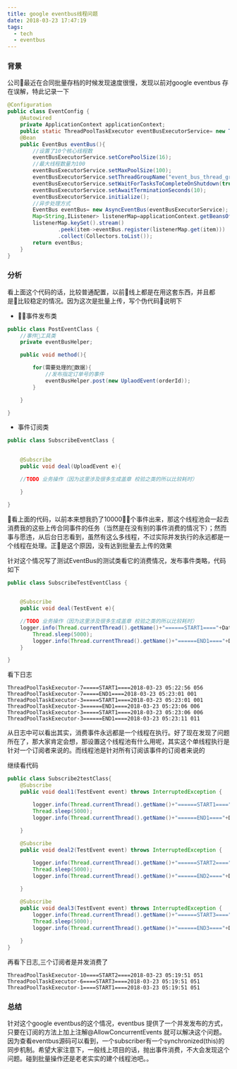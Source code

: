 ```yaml
---
title: google eventbus线程问题
date: 2018-03-23 17:47:19
tags:
  - tech
  - eventbus
---
```



### 背景
 公司最近在合同批量存档的时候发现速度很慢，发现以前对google eventbus 存在误解，特此记录一下

```java
@Configuration
public class EventConfig {
    @Autowired
    private ApplicationContext applicationContext;
    public static ThreadPoolTaskExecutor eventBusExecutorService= new ThreadPoolTaskExecutor();
    @Bean
    public EventBus eventBus(){
        //设置了10个核心线程数
        eventBusExecutorService.setCorePoolSize(16);
        //最大线程数量为100
        eventBusExecutorService.setMaxPoolSize(100);
        eventBusExecutorService.setThreadGroupName("event_bus_thread_group");
        eventBusExecutorService.setWaitForTasksToCompleteOnShutdown(true);
        eventBusExecutorService.setAwaitTerminationSeconds(10);
        eventBusExecutorService.initialize();
        //异步处理方式
        EventBus eventBus= new AsyncEventBus(eventBusExecutorService);
        Map<String,IListener> listenerMap=applicationContext.getBeansOfType(IListener.class);
        listenerMap.keySet().stream()
                .peek(item->eventBus.register(listenerMap.get(item)))
                .collect(Collectors.toList());
        return eventBus;
    }
}
```
### 分析
看上面这个代码的话，比较普通配置，以前线上都是在用这套东西，并且都是比较稳定的情况。因为这次是批量上传，写个伪代码说明下

- 事件发布类
```java
public class PostEventClass {
    //事件工具类
    private eventBusHelper;

    public void method(){

        for(需要处理的数据){
            //发布指定订单号的事件
            eventBusHelper.post(new UplaodEvent(orderId));
        }

    }

}
```

- 事件订阅类
```java
public class SubscribeEventClass {
    

    @Subscribe
    public void deal(UploadEvent e){

    //TODO 业务操作（因为这里涉及很多生成盖章 校验之类的所以比较耗时）

    }

}
```

看上面的代码，以前本来想我扔了10000个事件出来，那这个线程池会一起去消费我的这些上传合同事件的任务（当然是在没有别的事件消费的情况下）；然而事与愿违，从后台日志看到，虽然有这么多线程，不过实际并发执行的永远都是一个线程在处理。正是这个原因，没有达到批量去上传的效果

针对这个情况写了测试EventBus的测试类看它的消费情况，发布事件类略，代码如下

```java
public class SubscribeTestEventClass {
    

    @Subscribe
    public void deal(TestEvent e){

    //TODO 业务操作（因为这里涉及很多生成盖章 校验之类的所以比较耗时）
    logger.info(Thread.currentThread().getName()+"======START1===="+DateUtil.format(new Date(), "yyyy-MM-dd HH:mm:ss sss"));
    	Thread.sleep(5000);
    	logger.info(Thread.currentThread().getName()+"======END1===="+DateUtil.format(new Date(), "yyyy-MM-dd HH:mm:ss sss"));
    }

}
```

看下日志

```log
ThreadPoolTaskExecutor-7=====START1====2018-03-23 05:22:56 056
ThreadPoolTaskExecutor-7=====END1====2018-03-23 05:23:01 001
ThreadPoolTaskExecutor-3=====START1====2018-03-23 05:23:01 001
ThreadPoolTaskExecutor-3======END1====2018-03-23 05:23:06 006
ThreadPoolTaskExecutor-3=====START1====2018-03-23 05:23:06 006
ThreadPoolTaskExecutor-3======END1====2018-03-23 05:23:11 011
```
从日志中可以看出其实，消费事件永远都是一个线程在执行。好了现在发现了问题所在了，那大家肯定会想，那设置这个线程池有什么用呢，其实这个单线程执行是针对一个订阅者来说的。而线程池是针对所有订阅该事件的订阅者来说的

继续看代码
```java
public class Subscribe2testClass{
    @Subscribe
    public void deal1(TestEvent event) throws InterruptedException {

    	logger.info(Thread.currentThread().getName()+"======START1===="+DateUtil.format(new Date(), DateUtil.FORMAT_DATETIME));
    	Thread.sleep(5000);
    	logger.info(Thread.currentThread().getName()+"======END1===="+DateUtil.format(new Date(), DateUtil.FORMAT_DATETIME));

    }
    
    @Subscribe
    public void deal2(TestEvent event) throws InterruptedException {

    	logger.info(Thread.currentThread().getName()+"======START2===="+DateUtil.format(new Date(), DateUtil.FORMAT_DATETIME));
    	Thread.sleep(5000);
    	logger.info(Thread.currentThread().getName()+"======END2===="+DateUtil.format(new Date(), DateUtil.FORMAT_DATETIME));

    }
    
    @Subscribe
    public void deal3(TestEvent event) throws InterruptedException {
    	logger.info(Thread.currentThread().getName()+"======START3===="+DateUtil.format(new Date(), DateUtil.FORMAT_DATETIME));
    	Thread.sleep(5000);
    	logger.info(Thread.currentThread().getName()+"======END3===="+DateUtil.format(new Date(), DateUtil.FORMAT_DATETIME));

    }
} 
```

再看下日志,三个订阅者是并发消费了
```log
ThreadPoolTaskExecutor-10====START2====2018-03-23 05:19:51 051
ThreadPoolTaskExecutor-6====START3====2018-03-23 05:19:51 051
ThreadPoolTaskExecutor-1====START1====2018-03-23 05:19:51 051
```


### 总结
针对这个google eventbus的这个情况，eventbus 提供了一个并发发布的方式，只要在订阅的方法上加上注解@AllowConcurrentEvents 就可以解决这个问题。因为查看eventbus源码可以看到，一个subscriber有一个synchronized(this)的同步机制。希望大家注意下，一般线上项目的话，抛出事件消费，不大会发现这个问题。碰到批量操作还是老老实实的建个线程池吧。。



